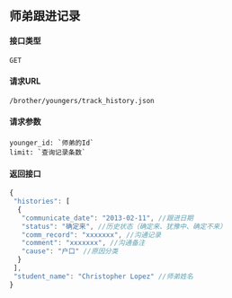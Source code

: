 ## 师弟跟进记录
#### 接口类型
	GET
#### 请求URL
	/brother/youngers/track_history.json
#### 请求参数
	younger_id: `师弟的Id`
	limit: `查询记录条数`
#### 返回接口
```js
{
 "histories": [
  {
   "communicate_date": "2013-02-11", //跟进日期
   "status": "确定来", //历史状态（确定来、犹豫中、确定不来）
   "comm_record": "xxxxxxx", //沟通记录
   "comment": "xxxxxxx", //沟通备注
   "cause": "户口" //原因分类
  }
 ],
 "student_name": "Christopher Lopez" //师弟姓名
}
```